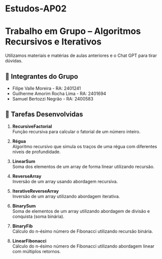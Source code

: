 # Estudos-AP02

# Trabalho em Grupo – Algoritmos Recursivos e Iterativos

Utilizamos materiais e matérias de aulas anteriores e o Chat GPT para tirar dúvidas.

## 👥 Integrantes do Grupo

- Filipe Valle Moreira - RA: 2401241
- Guilherme Amorim Rocha Lima - RA: 2401694
- Samuel Bertozzi Negrão - RA: 2400583

## 📌 Tarefas Desenvolvidas

1. **RecursiveFactorial**  
   Função recursiva para calcular o fatorial de um número inteiro.

2. **Régua**  
   Algoritmo recursivo que simula os traços de uma régua com diferentes níveis de profundidade.

3. **LinearSum**  
   Soma dos elementos de um array de forma linear utilizando recursão.

4. **ReverseArray**  
   Inversão de um array usando abordagem recursiva.

5. **IterativeReverseArray**  
   Inversão de um array utilizando abordagem iterativa.

6. **BinarySum**  
   Soma de elementos de um array utilizando abordagem de divisão e conquista (soma binária).

7. **BinaryFib**  
   Cálculo do n-ésimo número de Fibonacci utilizando recursão binária.

8. **LinearFibonacci**  
   Cálculo do n-ésimo número de Fibonacci utilizando abordagem linear com múltiplos retornos.
